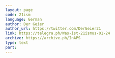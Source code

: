 ```yaml
---
layout: page
code: 21ism
language: German
author: Der Geier
author_url: https://twitter.com/DerGeier21
link: https://telegra.ph/Was-ist-21ismus-01-24
archive: https://archive.ph/InAPS
type: text
part: 
---
```

